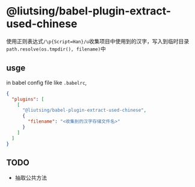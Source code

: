 # @liutsing/babel-plugin-extract-used-chinese

使用正则表达式`/\p{Script=Han}/u`收集项目中使用到的汉字，写入到临时目录`path.resolve(os.tmpdir(), filename)`中

## usge

in babel config file like `.babelrc`,

```json
{
  "plugins": [
    [
      "@liutsing/babel-plugin-extract-used-chinese",
      {
        "filename": "<收集到的汉字存储文件名>"
      }
    ]
  ]
}
```

## TODO

- 抽取公共方法
